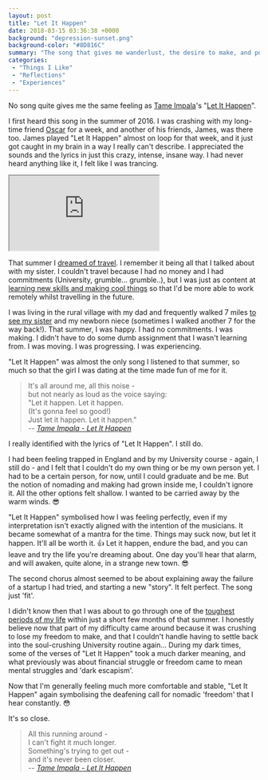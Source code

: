 ```yaml
---
layout: post
title: "Let It Happen"
date: 2018-03-15 03:36:38 +0000
background: "depression-sunset.png"
background-color: "#8D816C"
summary: "The song that gives me wanderlust, the desire to make, and potent optimism about the future."
categories:
 - "Things I Like"
 - "Reflections"
 - "Experiences"
---
```


No song quite gives me the same feeling as [Tame Impala](https://en.wikipedia.org/wiki/Tame_Impala)'s "[Let It Happen](https://en.wikipedia.org/wiki/Let_It_Happen_(song))".

I first heard this song in the summer of 2016. I was crashing with my long-time friend [Oscar](https://www.facebook.com/oscarpageart) for a week, and another of his friends, James, was there too. James played "Let It Happen" almost on loop for that week, and it just got caught in my brain in a way I really can't describe. I appreciated the sounds and the lyrics in just this crazy, intense, insane way. I had never heard anything like it, I felt like I was trancing. 

<div class="youtube">
    <iframe src="https://www.youtube.com/embed/pFptt7Cargc" allowfullscreen></iframe>
</div>

That summer I [dreamed of travel](/changed-times/). I remember it being all that I talked about with my sister. I couldn't travel because I had no money and I had commitments (University, grumble... grumble..), but I was just as content at [learning new skills and making cool things](/blog-hacking/) so that I'd be more able to work remotely whilst travelling in the future.

I was living in the rural village with my dad and frequently walked 7 miles [to see my sister](/connected-minds/) and my newborn niece (sometimes I walked another 7 for the way back!). That summer, I was happy. I had no commitments. I was making. I didn't have to do some dumb assignment that I wasn't learning from. I was moving. I was progressing. I was experiencing.

"Let It Happen" was almost the only song I listened to that summer, so much so that the girl I was dating at the time made fun of me for it.

> It's all around me, all this noise -<br />
> but not nearly as loud as the voice saying: <br />
> "Let it happen. Let it happen. <br />
> (It's gonna feel so good!) <br />
> Just let it happen. Let it happen." <br />
> -- <cite>[Tame Impala - Let It Happen](https://www.youtube.com/watch?v=pFptt7Cargc)</cite>

I really identified with the lyrics of "Let It Happen". I still do.

I had been feeling trapped in England and by my University course - again, I still do - and I felt that I couldn't do my own thing or be my own person yet. I had to be a certain person, for now, until I could graduate and be me. But the notion of nomading and making had grown inside me, I couldn't ignore it. All the other options felt shallow. I wanted to be carried away by the warm winds. :sunglasses:

"Let It Happen" symbolised how I was feeling perfectly, even if my interpretation isn't exactly aligned with the intention of the musicians. It became somewhat of a mantra for the time. Things may suck now, but let it happen. It'll all be worth it. :+1: Let it happen, endure the bad, and you can leave and try the life you're dreaming about. One day you'll hear that alarm, and will awaken, quite alone, in a strange new town. :sunglasses:

The second chorus almost seemed to be about explaining away the failure of a startup I had tried, and starting a new "story". It felt perfect. The song just 'fit'.

I didn't know then that I was about to go through one of the [toughest periods of my life](/the-grip-of-depression/) within just a short few months of that summer. I honestly believe now that part of my difficulty came around because it was crushing to lose my freedom to make, and that I couldn't handle having to settle back into the soul-crushing University routine again... During my dark times, some of the verses of "Let It Happen" took a much darker meaning, and what previously was about financial struggle or freedom came to mean mental struggles and 'dark escapism'.

Now that I'm generally feeling much more comfortable and stable, "Let It Happen" again symbolising the deafening call for nomadic 'freedom' that I hear constantly. :flushed:

It's so close. 

> All this running around -<br />
> I can't fight it much longer. <br />
> Something's trying to get out -<br />
> and it's never been closer. <br/>
> -- <cite>[Tame Impala - Let It Happen](https://www.youtube.com/watch?v=pFptt7Cargc)</cite>